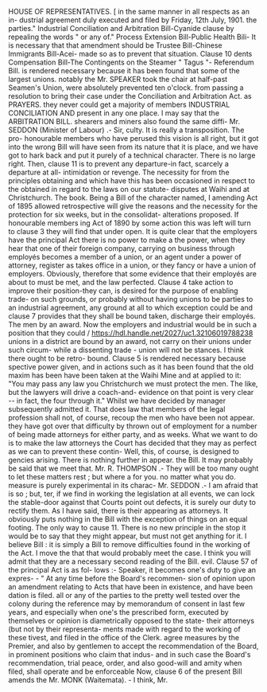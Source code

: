 HOUSE OF REPRESENTATIVES. [ in the same manner in all respects as an in- dustrial agreement duly executed and filed by Friday, 12th July, 1901. the parties." Industrial Conciliation and Arbitration Bill-Cyanide clause by repealing the words " or any of." Process Extension Bill-Public Health Bili- It is necessary that that amendment should be Trustee Bill-Chinese Immigrants Bill-Acei- made so as to prevent that situation. Clause 10 dents Compensation Bill-The Contingents on the Steamer " Tagus "- Referendum Bill. is rendered necessary because it has been found that some of the largest unions. notably the Mr. SPEAKER took the chair at half-past Seamen's Union, were absolutely prevented ten o'clock. from passing a resolution to bring their case under the Conciliation and Arbitration Act. as PRAYERS. they never could get a majority of members INDUSTRIAL CONCILIATION AND present in any one place. I may say that the ARBITRATION BILL. shearers and miners also found the same diffi- Mr. SEDDON (Minister of Labour) .- Sir, culty. It is really a transposition. The pro- honourable members who have perused this vision is all right, but it got into the wrong Bill will have seen from its nature that it is place, and we have got to hark back and put it purely of a technical character. There is no large right. Then, clause 11 is to prevent any departure-in fact, scarcely a departure at all- intimidation or revenge. The necessity for from the principles obtaining and which have this has been occasioned in respect to the obtained in regard to the laws on our statute- disputes at Waihi and at Christchurch. The book. Being a Bill of the character named, I amending Act of 1895 allowed retrospective will give the reasons and the necessity for the protection for six weeks, but in the consolidat- alterations proposed. If honourable members ing Act of 1890 by some action this was left will turn to clause 3 they will find that under open. It is quite clear that the employers have the principal Act there is no power to make a the power, when they hear that one of their foreign company, carrying on business through employés becomes a member of a union, or an agent under a power of attorney, register as takes office in a union, or they fancy or have a union of employers. Obviously, therefore that some evidence that their employés are about to must be met, and the law perfected. Clause 4 take action to improve their position-they can, is desired for the purpose of enabling trade- on such grounds, or probably without having unions to be parties to an industrial agreement, any ground at all to which exception could be and clause 7 provides that they shall be bound taken, discharge their employés. The men by an award. Now the employers and industrial would be in such a position that they could / https://hdl.handle.net/2027/uc1.32106019788238 unions in a district are bound by an award, not carry on their unions under such circum- while a dissenting trade - union will not be stances. I think there ought to be retro- bound. Clause 5 is rendered necessary because spective power given, and in actions such as it has been found that the old maxim has been have been taken at the Waihi Mine and at applied to it: "You may pass any law you Christchurch we must protect the men. The like, but the lawyers will drive a coach-and- evidence on that point is very clear -- in fact, the four through it." Whilst we have decided by manager subsequently admitted it. That does law that members of the legal profession shall not, of course, recoup the men who have been not appear. they have got over that difficulty by thrown out of employment for a number of being made attorneys for either party, and as weeks. What we want to do is to make the law attorneys the Court has decided that they may as perfect as we can to prevent these contin- Well, this, of course, is designed to gencies arising. There is nothing further in appear. the Bill. It may probably be said that we meet that. Mr. R. THOMPSON .- They will be too many ought to let these matters rest ; but where a for you. no matter what you do. measure is purely experimental in its charac- Mr. SEDDON .- I am afraid that is so ; but, ter, if we find in working the legislation at all events, we can lock the stable-door against that Courts point out defects, it is surely our duty to rectify them. As I have said, there is their appearing as attorneys. It obviously puts nothing in the Bill with the exception of things on an equal footing. The only way to cause 11. There is no new principle in the stop it would be to say that they might appear, but must not get anything for it. I believe Bill : it is simply a Bill to remove difficulties found in the working of the Act. I move the that that would probably meet the case. I think you will admit that they are a necessary second reading of the Bill. evil. Clause 57 of the principal Act is as fol- lows :- Speaker, it becomes one's duty to give an expres- - " At any time before the Board's recommen- sion of opinion upon an amendment relating to Acts that have been in existence, and have been dation is filed. all or any of the parties to the pretty well tested over the colony during the reference may by memorandum of consent in last few years, and especially when one's the prescribed form, executed by themselves or opinion is diametrically opposed to the state- their attorneys (but not by their representa- ments made with regard to the working of these tivest, and filed in the office of the Clerk. agree measures by the Premier, and also by gentlemen to accept the recommendation of the Board, in prominent positions who claim that indus- and in such case the Board's recommendation, trial peace, order, and also good-will and amity when filed, shall operate and be enforceable Now, clause 6 of the present Bill amends the Mr. MONK (Waitemata). - I think, Mr. 
